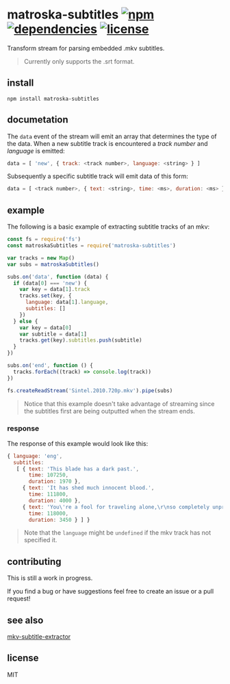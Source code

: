 # matroska-subtitles [![npm][npm-img]][npm-url] [![dependencies][dep-img]][dep-url] [![license][lic-img]][lic-url]

[npm-img]: https://img.shields.io/npm/v/matroska-subtitles.svg
[npm-url]: https://www.npmjs.com/package/matroska-subtitles
[dep-img]: https://david-dm.org/mathiasvr/matroska-subtitles.svg
[dep-url]: https://david-dm.org/mathiasvr/matroska-subtitles
[lic-img]: http://img.shields.io/:license-MIT-blue.svg
[lic-url]: http://mvr.mit-license.org

Transform stream for parsing embedded .mkv subtitles.

> Currently only supports the .srt format.

## install

```
npm install matroska-subtitles
```

## documetation

The `data` event of the stream will emit an array that determines the type of the data.
When a new subtitle track is encountered a *track number* and *language* is emitted:
```javascript
data = [ 'new', { track: <track number>, language: <string> } ]
```

Subsequently a specific subtitle track will emit data of this form:
```javascript
data = [ <track number>, { text: <string>, time: <ms>, duration: <ms> } ]
```

## example

The following is a basic example of extracting subtitle tracks of an mkv:

```javascript
const fs = require('fs')
const matroskaSubtitles = require('matroska-subtitles')

var tracks = new Map()
var subs = matroskaSubtitles()

subs.on('data', function (data) {
  if (data[0] === 'new') {
    var key = data[1].track
    tracks.set(key, {
      language: data[1].language,
      subtitles: []
    })
  } else {
    var key = data[0]
    var subtitle = data[1]
    tracks.get(key).subtitles.push(subtitle)
  }
})

subs.on('end', function () {
  tracks.forEach((track) => console.log(track))
})

fs.createReadStream('Sintel.2010.720p.mkv').pipe(subs)
```

> Notice that this example doesn't take advantage of streaming since the subtitles first are being outputted when the stream ends.

### response

The response of this example would look like this:
```javascript
{ language: 'eng',
  subtitles: 
   [ { text: 'This blade has a dark past.',
       time: 107250,
       duration: 1970 },
     { text: 'It has shed much innocent blood.',
       time: 111800,
       duration: 4000 },
     { text: 'You\'re a fool for traveling alone,\r\nso completely unprepared.',
       time: 118000,
       duration: 3450 } ] }
```

> Note that the `language` might be `undefined` if the mkv track has not specified it.

## contributing

This is still a work in progress.

If you find a bug or have suggestions feel free to create an issue or a pull request!

## see also 

[mkv-subtitle-extractor](https://www.npmjs.com/package/mkv-subtitle-extractor)

## license

MIT
